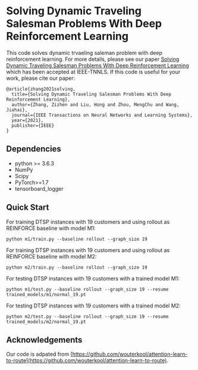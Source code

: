 # Solving Dynamic Traveling Salesman Problems With Deep Reinforcement Learning
This code solves dynamic trvaeling saleman problem with deep reinforcement learning. For more details, please see our paper [Solving Dynamic Traveling Salesman Problems With Deep Reinforcement Learning](https://ieeexplore.ieee.org/abstract/document/9537638) which has been accepted at IEEE-TNNLS. If this code is useful for your work, please cite our paper:

```
@article{zhang2021solving,
  title={Solving Dynamic Traveling Salesman Problems With Deep Reinforcement Learning},
  author={Zhang, Zizhen and Liu, Hong and Zhou, MengChu and Wang, Jiahai},
  journal={IEEE Transactions on Neural Networks and Learning Systems},
  year={2021},
  publisher={IEEE}
}
```

## Dependencies

* python >= 3.6.3
* NumPy
* Scipy
* PyTorch>=1.7
* tensorboard_logger

## Quick Start

For training DTSP instances with 19 customers and using rollout as REINFORCE baseline with model M1:

```
python m1/train.py --baseline rollout --graph_size 19
```

For training DTSP instances with 19 customers and using rollout as REINFORCE baseline with model M2:

```
python m2/train.py --baseline rollout --graph_size 19
```

For testing DTSP instances with 19 customers with a trained model M1:

```
python m1/test.py --baseline rollout --graph_size 19 --resume trained_models/m1/normal_19.pt
```


For testing DTSP instances with 19 customers with a trained model M2:

```
python m2/test.py --baseline rollout --graph_size 19 --resume trained_models/m2/normal_19.pt
```

## Acknowledgements

Our code is adpated from [https://github.com/wouterkool/attention-learn-to-route](https://github.com/wouterkool/attention-learn-to-route).
